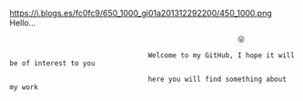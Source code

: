 <!--### Hi there 👋-->

<!--
**creator-krixus/creator-krixus** is a ✨ _special_ ✨ repository because its `README.md` (this file) appears on your GitHub profile.

Here are some ideas to get you started:

- 🔭 I’m currently working on ...
- 🌱 I’m currently learning ...
- 👯 I’m looking to collaborate on ...
- 🤔 I’m looking for help with ...
- 💬 Ask me about ...
- 📫 How to reach me: ...
- 😄 Pronouns: ...
- ⚡ Fun fact: ...
-->
https://i.blogs.es/fc0fc9/650_1000_gi01a201312292200/450_1000.png
                                                          Hello...

                                                            😜

                                      Welcome to my GitHub, I hope it will be of interest to you

                                      here you will find something about my work
